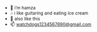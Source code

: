 - 👋 i’m hamza
- 🎶 i like guitaring and eating ice cream
- 🌱 also like this
- 📫 <watchdogs1234567890@gmail.com>

<!---
hxmzxkhan14/hxmzxkhan14 is a ✨ special ✨ repository because its `README.md` (this file) appears on your GitHub profile.
You can click the Preview link to take a look at your changes.
--->
